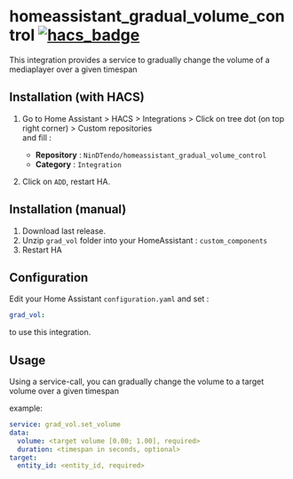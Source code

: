 # homeassistant_gradual_volume_control  [![hacs_badge](https://img.shields.io/badge/HACS-Custom-41BDF5.svg?style=for-the-badge)](https://github.com/hacs/integration)
 This integration provides a service to gradually change the volume of a mediaplayer over a given timespan
## Installation (with HACS)

1. Go to Home Assistant > HACS > Integrations > Click on tree dot (on top right corner) > Custom repositories \
and fill :
   * **Repository** :  `NinDTendo/homeassistant_gradual_volume_control`
   * **Category** : `Integration` 

2. Click on `ADD`, restart HA.

## Installation (manual)
1. Download last release.
2. Unzip `grad_vol` folder into your HomeAssistant : `custom_components`
3. Restart HA

## Configuration

Edit your Home Assistant `configuration.yaml` and set :

``` YAML
grad_vol:
```
to use this integration.

## Usage

Using a service-call, you can gradually change the volume to a target volume over a given timespan

example:
``` YAML
service: grad_vol.set_volume
data:
  volume: <target volume [0.00; 1.00], required>
  duration: <timespan in seconds, optional>
target:
  entity_id: <entity_id, required>
``` 
